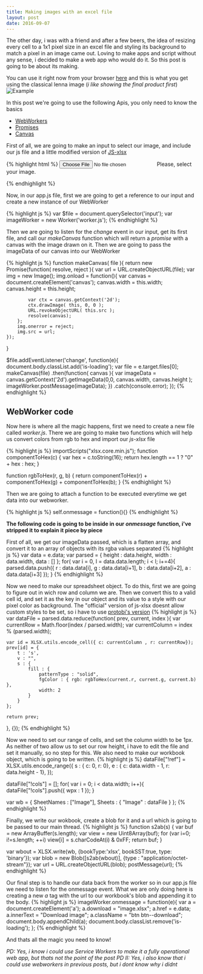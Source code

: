 ```yaml
---
title: Making images with an excel file
layout: post
date: 2016-09-07
---
```


The other day, i was with a friend and after a few beers, the idea of resizing every cell to a 1x1 pixel size in an excel file and styling its background to match a pixel in an image came out. Loving to make apps and script without any sense, i decided to make a web app who would do it. So this post is going to be about its making.

You can use it right now from your browser [here](https://pudymody.github.io/image-to-excel-grid/) and this is what you get using the classical lenna image (*i like showing the final product first*)
![Example](http://i.imgur.com/NznlVm1.jpg)

In this post we're going to use the following Apis, you only need to know the basics

* [WebWorkers](https://developer.mozilla.org/en-US/docs/Web/API/Web_Workers_API/Using_web_workers)
* [Promises](https://developer.mozilla.org/en-US/docs/Web/JavaScript/Reference/Global_Objects/Promise)
* [Canvas](https://developer.mozilla.org/en-US/docs/Web/API/Canvas_API)

First of all, we are going to make an input to select our image, and include our js file and a little modified version of [JS-xlsx](https://github.com/SheetJS/js-xlsx)

{% highlight html %}
<label for="file" class="btn btn--upload">
	<input type="file" id="file">
	Please, select your image.
</label>
<script src="app.js" charset="utf-8"></script>
<script src="xlsx.core.min.js" charset="utf-8"></script>
{% endhighlight %}

Now, in our app.js file, first we are going to get a reference to our input and create a new instance of our WebWorker

{% highlight js %}
var $file = document.querySelector('input');
var imageWorker = new Worker('worker.js');
{% endhighlight %}

Then we are going to listen for the *change* event in our input, get its first file, and call our *makeCanvas* function which will return a *promise* with a canvas with the image drawn on it. Then we are going to pass the imageData of our canvas into our WebWorker

{% highlight js %}
function makeCanvas( file ){
	return new Promise(function( resolve, reject ){
		var url = URL.createObjectURL(file);
		var img = new Image();
		img.onload = function(){
			var canvas = document.createElement('canvas');
				canvas.width = this.width;
				canvas.height = this.height;

			var ctx = canvas.getContext('2d');
			ctx.drawImage( this, 0, 0 );
			URL.revokeObjectURL( this.src );
			resolve(canvas);
		};
		img.onerror = reject;
		img.src = url;
	});
}

$file.addEventListener('change', function(e){
	document.body.classList.add('is-loading');
	var file = e.target.files[0];
	makeCanvas(file)
		.then(function( canvas ){
			var imageData = canvas.getContext('2d').getImageData(0,0, canvas.width, canvas.height );
			imageWorker.postMessage(imageData);
		})
		.catch(console.error);
});
{% endhighlight %}

## WebWorker code
Now here is where all the magic happens, first we need to create a new file called *worker.js*. There we are going to make two functions which will help us convert colors from rgb to hex and import our *js-xlsx* file

{% highlight js %}
importScripts("xlsx.core.min.js");
function componentToHex(c) {
    var hex = c.toString(16);
    return hex.length == 1 ? "0" + hex : hex;
}

function rgbToHex(r, g, b) {
    return componentToHex(r) + componentToHex(g) + componentToHex(b);
}
{% endhighlight %}

Then we are going to attach a function to be executed everytime we get data into our webworker.

{% highlight js %}
self.onmessage = function(){}
{% endhighlight %}

**The following code is going to be inside in our *onmessage* function, i've stripped it to explain it piece by piece**

First of all, we get our imageData passed, which is a flatten array, and convert it to an array of objects with its rgba values separated
{% highlight js %}
var data = e.data;
var parsed = { height : data.height, width : data.width, data : [] };
for( var i = 0, l = data.data.length; i < l; i+=4){
	parsed.data.push({
		r : data.data[i],
		g : data.data[i+1],
		b : data.data[i+2],
		a : data.data[i+3]
	});
}
{% endhighlight %}

Now we need to make our spreadsheet object. To do this, first we are going to figure out in wich row and column we are. Then we convert this to a valid cell id, and set it as the key in our object and its value to a style with our pixel color as background. The "official" version of js-xlsx doesnt allow custom styles to be set, so i have to use [protobi's version](https://github.com/protobi/js-xlsx)
{% highlight js %}
var dataFile = parsed.data.reduce(function( prev, current, index ){
	var currentRow = Math.floor(index / parsed.width);
	var currentColumn = index % (parsed.width);

	var id = XLSX.utils.encode_cell({ c: currentColumn , r: currentRow});
	prev[id] = {
		t : 's',
		v : "",
		s : {
			fill : {
				patternType : "solid",
				fgColor : { rgb: rgbToHex(current.r, current.g, current.b) },
				width: 2
			}
		}
	};

	return prev;
}, {});
{% endhighlight %}

Now we need to set our range of cells, and set the column width to be 1px. As neither of two allow us to set our row height, i have to edit the file and set it manually, so no step for this. We also need to make our workbook object, which is going to be written.
{% highlight js %}
dataFile["!ref"] = XLSX.utils.encode_range({
	s : { c: 0, r: 0},
	e : { c: data.width - 1, r: data.height - 1},
});

dataFile["!cols"] = [];
for( var i = 0; i < data.width; i++){
	dataFile["!cols"].push({
		wpx : 1
	});
}

var wb = {
	SheetNames : ["Image"],
	Sheets : {
		"Image" : dataFile
	}
};
{% endhighlight %}

Finally, we write our wokbook, create a blob for it and a url which is going to be passed to our main thread.
{% highlight js %}
function s2ab(s) {
  var buf = new ArrayBuffer(s.length);
  var view = new Uint8Array(buf);
  for (var i=0; i!=s.length; ++i) view[i] = s.charCodeAt(i) & 0xFF;
  return buf;
}

var wbout = XLSX.write(wb, {bookType:'xlsx', bookSST:true, type: 'binary'});
var blob = new Blob([s2ab(wbout)], {type : "application/octet-stream"});
var url = URL.createObjectURL(blob);
postMessage(url);
{% endhighlight %}

Our final step is to handle our data back from the worker so in our app.js file we need to listen for the onmessage event. What we are only doing here is creating a new *a* tag with the url to our workbook's blob and appending it to the body.
{% highlight js %}
imageWorker.onmessage = function(e){
	var a = document.createElement('a');
		a.download = "image.xlsx";
		a.href = e.data;
		a.innerText = "Download image";
		a.className = "btn btn--download";
	document.body.appendChild(a);
	document.body.classList.remove('is-loading');
};
{% endhighlight %}

And thats all the magic you need to know!

*PD: Yes, i know i could use Service Workers to make it a fully operational web app, but thats not the point of the post*
*PD II: Yes, i also know that i could use webworkers in previous posts, but i dont know why i didnt*

